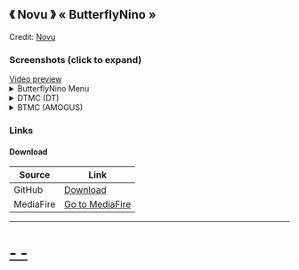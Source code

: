 ## 《 Novu 》  « ButterflyNino »
Credit: [Novu](https://osu.ppy.sh/users/17561095)

### Screenshots (click to expand)
<a href="https://youtu.be/YZAfXbyhOYI" target="_blank">
 Video preview
</a>

<details>
<summary>ButterflyNino Menu</summary>
<img src="https://i.imgur.com/4NQemaH.png" title="Menu Background" alt="Skin screenshot of menu background">
<img src="https://i.imgur.com/nanq9lE.png" title="Song Select" alt="Skin screenshot of song select">
 <img src="https://i.imgur.com/sCiCMO8.png" title="Select Modes" alt="Skin screenshot of mod icons">
<img src="https://i.imgur.com/d9lhWCY.png" title="Mod Icons" alt="Skin screenshot of mod icons">
</details>

<details>
<summary>DTMC (DT)</summary>
<p1>(lol i don't have screenshots yet, but imagine that all the notes are pure white instead)</p1>
</details>

<details>
<summary>BTMC (AMOGUS)</summary>
<p1>(no screenshots, but standard skin with pink Among Us cursor)</p1>
</details>

### Links

#### Download
Source|Link|
|---|---|
|GitHub|[Download](https://github.com/BTMC-techteam/skins/releases/latest/download/BeasttrollMCs.Skin.v1.1.osk)|
|MediaFire|[Go to MediaFire](https://www.mediafire.com/file/wfr5hvmi25rropi/BeasttrollMC%2527s_Skin_v1.1.osk/file)|

___





# [-              -](https://www.mediafire.com/folder/5iehq0kyv20c1/ButterflyNino)
